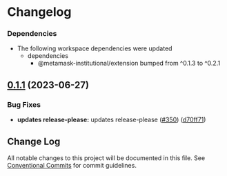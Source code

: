 # Changelog

### Dependencies

* The following workspace dependencies were updated
  * dependencies
    * @metamask-institutional/extension bumped from ^0.1.3 to ^0.2.1

## [0.1.1](https://github.com/consensys-vertical-apps/metamask-institutional/compare/mmi-controller-v0.1.0...mmi-controller-v0.1.1) (2023-06-27)


### Bug Fixes

* **updates release-please:** updates release-please ([#350](https://github.com/consensys-vertical-apps/metamask-institutional/issues/350)) ([d70ff71](https://github.com/consensys-vertical-apps/metamask-institutional/commit/d70ff71561184f6759c046901f8d908cfc86d15b))

## Change Log

All notable changes to this project will be documented in this file.
See [Conventional Commits](https://conventionalcommits.org) for commit guidelines.
